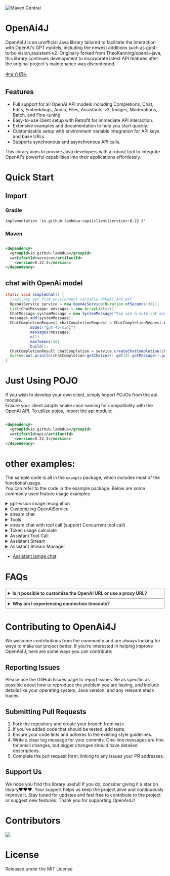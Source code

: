 ![Maven Central](https://img.shields.io/maven-central/v/io.github.lambdua/service?color=blue)

# OpenAi4J

OpenAi4J is an unofficial Java library tailored to facilitate the interaction with OpenAI's GPT models, including the
newest additions such as gpt4-turbo vision,assistant-v2. Originally forked from TheoKanning/openai-java, this library
continues development to incorporate latest API features after the original project's maintenance was discontinued.

[中文介绍☕](README-zh.md)

## Features

- Full support for all OpenAI API models including Completions, Chat, Edits, Embeddings, Audio, Files, Assistants-v2,
  Images, Moderations, Batch, and Fine-tuning.
- Easy-to-use client setup with Retrofit for immediate API interaction.
- Extensive examples and documentation to help you start quickly.
- Customizable setup with environment variable integration for API keys and base URLs.
- Supports synchronous and asynchronous API calls.

This library aims to provide Java developers with a robust tool to integrate OpenAI's powerful capabilities into their
applications effortlessly.

# Quick Start

## Import
### Gradle

`implementation 'io.github.lambdua:<api|client|service>:0.22.3'`
### Maven
```xml

<dependency>
  <groupId>io.github.lambdua</groupId>
  <artifactId>service</artifactId>
    <version>0.22.3</version>
</dependency>
```

## chat with OpenAi model

```java
static void simpleChat() {
  //api-key get from environment variable OPENAI_API_KEY
  OpenAiService service = new OpenAiService(Duration.ofSeconds(30));
  List<ChatMessage> messages = new ArrayList<>();
  ChatMessage systemMessage = new SystemMessage("You are a cute cat and will speak as such.");
  messages.add(systemMessage);
  ChatCompletionRequest chatCompletionRequest = ChatCompletionRequest.builder()
          .model("gpt-4o-mini")
          .messages(messages)
          .n(1)
          .maxTokens(50)
          .build();
  ChatCompletionResult chatCompletion = service.createChatCompletion(chatCompletionRequest);
  System.out.println(chatCompletion.getChoices().get(0).getMessage().getContent());
}
```

# Just Using POJO

If you wish to develop your own client, simply import POJOs from the api module.</br>
Ensure your client adopts snake case naming for compatibility with the OpenAI API.
To utilize pojos, import the api module:

```xml

<dependency>
  <groupId>io.github.lambdua</groupId>
  <artifactId>api</artifactId>
    <version>0.22.3</version>
</dependency>
```

# other examples:

The sample code is all in the `example` package, which includes most of the functional usage. </br>
You can refer to the code in the example package. Below are some commonly used feature usage examples

<details>
<summary>gpt-vision image recognition</summary>

```java
static void gptVision() {
  OpenAiService service = new OpenAiService(Duration.ofSeconds(20));
  final List<ChatMessage> messages = new ArrayList<>();
  final ChatMessage systemMessage = new SystemMessage("You are a helpful assistant.");
  //Here, the imageMessage is intended for image recognition
  final ChatMessage imageMessage = UserMessage.buildImageMessage("What's in this image?",
          "https://upload.wikimedia.org/wikipedia/commons/thumb/d/dd/Gfp-wisconsin-madison-the-nature-boardwalk.jpg/2560px-Gfp-wisconsin-madison-the-nature-boardwalk.jpg");
  messages.add(systemMessage);
  messages.add(imageMessage);

  ChatCompletionRequest chatCompletionRequest = ChatCompletionRequest.builder()
          .model("gpt-4-turbo")
          .messages(messages)
          .n(1)
          .maxTokens(200)
          .build();
  ChatCompletionChoice choice = service.createChatCompletion(chatCompletionRequest).getChoices().get(0);
  System.out.println(choice.getMessage().getContent());
}
```

</details>

<details>
<summary>Customizing OpenAiService</summary>
OpenAiService is versatile in its setup options, as demonstrated in the `example.ServiceCreateExample` within the example package.

```java
//0 Using the default configuration, read the environment variables OPENAI-API_KEY, OPENAI-API_BASE-URL as the default API_KEY and BASE-URL,
//encourage the use of environment variables to load the OpenAI API key
OpenAiService openAiService0 = new OpenAiService();
//1.Use the default base URL and configure service by default. Here, the base URL (key: OPENAI API BASE URL) will be obtained from the environment variable by default. If not, the default URL will be used“ https://api.openai.com/v 1/";
OpenAiService openAiService = new OpenAiService(API_KEY);
//2. Use custom base Url with default configuration of service
OpenAiService openAiService1 = new OpenAiService(API_KEY, BASE_URL);
//3.Custom expiration time
OpenAiService openAiService2 = new OpenAiService(API_KEY, Duration.ofSeconds(10));
//4. More flexible customization
//4.1. customize okHttpClient
OkHttpClient client = new OkHttpClient.Builder()
        //connection pool
        .connectionPool(new ConnectionPool(Runtime.getRuntime().availableProcessors() * 2, 30, TimeUnit.SECONDS))
        //Customized interceptors, such as retry interceptors, log interceptors, load balancing interceptors, etc
        // .addInterceptor(new RetryInterceptor())
        // .addInterceptor(new LogInterceptor())
        // .addInterceptor(new LoadBalanceInterceptor())
        // .proxy(new Proxy(Proxy.Type.HTTP, new InetSocketAddress("proxyHost", 8080)))
        .connectTimeout(2, TimeUnit.SECONDS)
        .writeTimeout(3, TimeUnit.SECONDS)
        .readTimeout(10, TimeUnit.SECONDS)
        .protocols(Arrays.asList(Protocol.HTTP_2, Protocol.HTTP_1_1))
        .build();
//4.2 Customizing Retorfit Configuration
Retrofit retrofit = OpenAiService.defaultRetrofit(client, OpenAiService.defaultObjectMapper(), BASE_URL);
OpenAiApi openAiApi = retrofit.create(OpenAiApi.class);
OpenAiService openAiService3 = new OpenAiService(openAiApi);
```

</details>

<details>
<summary>stream chat</summary>

```java
    static void streamChat() {
  //api-key get from environment variable OPENAI_API_KEY
  OpenAiService service = new OpenAiService(Duration.ofSeconds(30));
  List<ChatMessage> messages = new ArrayList<>();
  ChatMessage systemMessage = new SystemMessage("You are a cute cat and will speak as such.");
  messages.add(systemMessage);
  ChatCompletionRequest chatCompletionRequest = ChatCompletionRequest.builder()
          .model("gpt-4o-mini")
          .messages(messages)
          .n(1)
          .maxTokens(50)
          .build();
  service.streamChatCompletion(chatCompletionRequest).blockingForEach(System.out::println);
}
```

</details>

<details>
<summary>Tools</summary>
This library supports both the outdated method of function calls and the current tool-based approach.

First, we define a function object. The definition of a function object is flexible; you can use POJO to define it (
automatically serialized by JSON schema) or use methods like `map` and `FunctionDefinition` to define it. You can refer
to the code in the example package. Here, we define a weather query function object:

```java
public class Weather {
    @JsonPropertyDescription("City and state, for example: León, Guanajuato")
    public String location;
    @JsonPropertyDescription("The temperature unit, can be 'celsius' or 'fahrenheit'")
    @JsonProperty(required = true)
    public WeatherUnit unit;
}
public enum WeatherUnit {
    CELSIUS, FAHRENHEIT;
}
public static class WeatherResponse {
    public String location;
    public WeatherUnit unit;
    public int temperature;
    public String description;
    
    // constructor
}
```

Next, we declare the function and associate it with an executor, here simulating an API response:

```java
//First, a function to fetch the weather
public static FunctionDefinition weatherFunction() {
    return FunctionDefinition.<Weather>builder()
            .name("get_weather")
            .description("Get the current weather in a given location")
            .parametersDefinitionByClass(Weather.class)
            //The executor here is a lambda expression that accepts a Weather object and returns a Weather Response object
            .executor(w -> new WeatherResponse(w.location, w.unit, 25, "sunny"))
            .build();
}
```

Then, the service is used for a chatCompletion request, incorporating the tool:

```java
static void toolChat() {
    OpenAiService service = new OpenAiService(Duration.ofSeconds(30));
    final ChatTool tool = new ChatTool(ToolUtil.weatherFunction());
    final List<ChatMessage> messages = new ArrayList<>();
    final ChatMessage systemMessage = new SystemMessage("You are a helpful assistant.");
    final ChatMessage userMessage = new UserMessage("What is the weather in BeiJin?");
    messages.add(systemMessage);
    messages.add(userMessage);

    ChatCompletionRequest chatCompletionRequest = ChatCompletionRequest.builder()
            .model("gpt-4o-mini")
            .messages(messages)
            //Tools is a list; multiple tools can be included
            .tools(Collections.singletonList(tool))
            .toolChoice(ToolChoice.AUTO)
            .n(1)
            .maxTokens(100)
            .build();
    //Request is sent
    ChatCompletionChoice choice = service.createChatCompletion(chatCompletionRequest).getChoices().get(0);
    AssistantMessage toolCallMsg = choice.getMessage();
    ChatToolCall toolCall = toolCallMsg.getToolCalls().get(0);
    System.out.println(toolCall.getFunction());

    messages.add(toolCallMsg);
    messages.add(new ToolMessage("the weather is fine today.", toolCall.getId()));

    //submit tool call
    ChatCompletionRequest toolCallRequest = ChatCompletionRequest.builder()
            .model("gpt-4o-mini")
            .messages(messages)
            .n(1)
            .maxTokens(100)
            .build();
    ChatCompletionChoice toolCallChoice = service.createChatCompletion(toolCallRequest).getChoices().get(0);
    System.out.println(toolCallChoice.getMessage().getContent());
}
```

</details>  

<details>
<summary>stream chat with tool call (support Concurrent tool call)</summary>

```java
void streamChatMultipleToolCalls() {
    final List<FunctionDefinition> functions = Arrays.asList(
            //1. weather query
            FunctionDefinition.<ToolUtil.Weather>builder()
                    .name("get_weather")
                    .description("Get the current weather in a given location")
                    .parametersDefinitionByClass(ToolUtil.Weather.class)
                    .executor( w -> {
                        switch (w.location) {
                            case "tokyo":
                                return new ToolUtil.WeatherResponse(w.location, w.unit, 10, "cloudy");
                            case "san francisco":
                                return new ToolUtil.WeatherResponse(w.location, w.unit, 72, "sunny");
                            case "paris":
                                return new ToolUtil.WeatherResponse(w.location, w.unit, 22, "sunny");
                            default:
                                return new ToolUtil.WeatherResponse(w.location, w.unit, 0, "unknown");
                        }
                    }).build(),
            //2. city query
            FunctionDefinition.<ToolUtil.City>builder().name("getCities").description("Get a list of cities by time").parametersDefinitionByClass(ToolUtil.City.class).executor(v -> Arrays.asList("tokyo", "paris")).build()
    );
    final FunctionExecutorManager toolExecutor = new FunctionExecutorManager(functions);

    List<ChatTool> tools = new ArrayList<>();
    tools.add(new ChatTool(functions.get(0)));
    tools.add(new ChatTool(functions.get(1)));

    final List<ChatMessage> messages = new ArrayList<>();
    final ChatMessage systemMessage = new SystemMessage("You are a helpful assistant.");
    final ChatMessage userMessage = new UserMessage("What is the weather like in cities with weather on 2022-12-01 ?");
    messages.add(systemMessage);
    messages.add(userMessage);

    ChatCompletionRequest chatCompletionRequest = ChatCompletionRequest
            .builder()
            .model("gpt-4o-mini")
            .messages(messages)
            .tools(tools)
            .toolChoice(ToolChoice.AUTO)
            .n(1)
            .maxTokens(200)
            .build();

    AssistantMessage accumulatedMessage = service.mapStreamToAccumulator(service.streamChatCompletion(chatCompletionRequest))
            .blockingLast()
            .getAccumulatedMessage();

    List<ChatToolCall> toolCalls = accumulatedMessage.getToolCalls();

    ChatToolCall toolCall = toolCalls.get(0);
    ChatFunctionCall function = toolCall.getFunction();
    JsonNode jsonNode = toolExecutor.executeAndConvertToJson(function.getName(), function.getArguments());
    ToolMessage toolMessage = toolExecutor.executeAndConvertToChatMessage(function.getName(),function.getArguments(), toolCall.getId());
    messages.add(accumulatedMessage);
    messages.add(toolMessage);
    ChatCompletionRequest chatCompletionRequest2 = ChatCompletionRequest
            .builder()
            .model("gpt-4o-mini")
            .messages(messages)
            .tools(tools)
            .toolChoice(ToolChoice.AUTO)
            .n(1)
            .maxTokens(100)
            .logitBias(new HashMap<>())
            .build();

    // ChatCompletionChoice choice2 = service.createChatCompletion(chatCompletionRequest2).getChoices().get(0);
    AssistantMessage accumulatedMessage2 = service.mapStreamToAccumulator(service.streamChatCompletion(chatCompletionRequest2))
            .blockingLast()
            .getAccumulatedMessage();
    messages.add(accumulatedMessage2);
    for (ChatToolCall weatherToolCall : accumulatedMessage2.getToolCalls()) {
        ChatFunctionCall call2 = weatherToolCall.getFunction();
        Object itemResult = toolExecutor.execute(call2.getName(), call2.getArguments());
        messages.add(toolExecutor.executeAndConvertToChatMessage(call2.getName(),call2.getArguments(), weatherToolCall.getId()));
    }

    ChatCompletionRequest chatCompletionRequest3 = ChatCompletionRequest
            .builder()
            .model("gpt-4o-mini")
            .messages(messages)
            .tools(tools)
            .toolChoice(ToolChoice.AUTO)
            .n(1)
            .maxTokens(100)
            .logitBias(new HashMap<>())
            .build();

    AssistantMessage accumulatedMessage3 = service.mapStreamToAccumulator(service.streamChatCompletion(chatCompletionRequest3))
            .blockingLast()
            .getAccumulatedMessage();
}

```

</details>
<details>
<summary>Token usage calculate</summary>

```java
public static void main(String... args) {
  List<ChatMessage> messages = new ArrayList<>();
  messages.add(new SystemMessage("Hello OpenAI 1."));
  messages.add(new SystemMessage("Hello OpenAI 2.   "));
  messages.add(new UserMessage(Arrays.asList(new ImageContent("text", "", new ImageUrl("dddd")))));
  int tokens_1 = TikTokensUtil.tokens(TikTokensUtil.ModelEnum.GPT_3_5_TURBO.getName(), messages);
  int tokens_2 = TikTokensUtil.tokens(TikTokensUtil.ModelEnum.GPT_3_5_TURBO.getName(), "Hello OpenAI 1.");
  int tokens_3 = TikTokensUtil.tokens(TikTokensUtil.ModelEnum.GPT_4_TURBO.getName(), messages);
}
```

</details>

<details>
<summary>Assistant Tool Call</summary>

```java
static void assistantToolCall() {
    OpenAiService service = new OpenAiService();
    FunctionExecutorManager executor = new FunctionExecutorManager(Collections.singletonList(ToolUtil.weatherFunction()));
    AssistantRequest assistantRequest = AssistantRequest.builder()
            .model("gpt-4o-mini").name("weather assistant")
            .instructions("You are a weather assistant responsible for calling the weather API to return weather information based on the location entered by the user")
            .tools(Collections.singletonList(new FunctionTool(ToolUtil.weatherFunction())))
            .temperature(0D)
            .build();
    Assistant assistant = service.createAssistant(assistantRequest);
    String assistantId = assistant.getId();
    ThreadRequest threadRequest = ThreadRequest.builder().build();
    Thread thread = service.createThread(threadRequest);
    String threadId = thread.getId();

    MessageRequest messageRequest = MessageRequest.builder()
            .content("What's the weather of Xiamen?")
            .build();
    //add message to thread
    service.createMessage(threadId, messageRequest);
    RunCreateRequest runCreateRequest = RunCreateRequest.builder().assistantId(assistantId).build();

    Run run = service.createRun(threadId, runCreateRequest);

    Run retrievedRun = service.retrieveRun(threadId, run.getId());
    while (!(retrievedRun.getStatus().equals("completed"))
            && !(retrievedRun.getStatus().equals("failed"))
            && !(retrievedRun.getStatus().equals("expired"))
            && !(retrievedRun.getStatus().equals("incomplete"))
            && !(retrievedRun.getStatus().equals("requires_action"))) {
        retrievedRun = service.retrieveRun(threadId, run.getId());
    }
    System.out.println(retrievedRun);

    RequiredAction requiredAction = retrievedRun.getRequiredAction();
    List<ToolCall> toolCalls = requiredAction.getSubmitToolOutputs().getToolCalls();
    ToolCall toolCall = toolCalls.get(0);
    ToolCallFunction function = toolCall.getFunction();
    String toolCallId = toolCall.getId();

    SubmitToolOutputsRequest submitToolOutputsRequest = SubmitToolOutputsRequest.ofSingletonToolOutput(toolCallId, executor.executeAndConvertToJson(function.getName(),function.getArguments()).toPrettyString());
    retrievedRun = service.submitToolOutputs(threadId, retrievedRun.getId(), submitToolOutputsRequest);

    while (!(retrievedRun.getStatus().equals("completed"))
            && !(retrievedRun.getStatus().equals("failed"))
            && !(retrievedRun.getStatus().equals("expired"))
            && !(retrievedRun.getStatus().equals("incomplete"))
            && !(retrievedRun.getStatus().equals("requires_action"))) {
        retrievedRun = service.retrieveRun(threadId, run.getId());
    }

    System.out.println(retrievedRun);

    OpenAiResponse<Message> response = service.listMessages(threadId, MessageListSearchParameters.builder()
            .runId(retrievedRun.getId()).build());
    List<Message> messages = response.getData();
    messages.forEach(message -> {
        System.out.println(message.getContent());
    });

}
```

</details>

<details>
<summary>Assistant Stream </summary>

```java
static void assistantStream() throws JsonProcessingException {
  OpenAiService service = new OpenAiService();
  String assistantId;
  String threadId;

  AssistantRequest assistantRequest = AssistantRequest.builder()
          .model("gpt-4o-mini").name("weather assistant")
          .instructions("You are a weather assistant responsible for calling the weather API to return weather information based on the location entered by the user")
          .tools(Collections.singletonList(new FunctionTool(ToolUtil.weatherFunction())))
          .temperature(0D)
          .build();
  Assistant assistant = service.createAssistant(assistantRequest);
  assistantId = assistant.getId();

    //general response
  Flowable<AssistantSSE> threadAndRunStream = service.createThreadAndRunStream(
          CreateThreadAndRunRequest.builder()
                  .assistantId(assistantId)
                  //no tools are used here
                  .toolChoice(ToolChoice.NONE)
                  .thread(ThreadRequest.builder()
                          .messages(Collections.singletonList(
                                  MessageRequest.builder()
                                          .content("hello what can you help me with?")
                                          .build()
                          ))
                          .build())
                  .build()
  );

  ObjectMapper objectMapper = new ObjectMapper();
  TestSubscriber<AssistantSSE> subscriber1 = new TestSubscriber<>();
  threadAndRunStream
          .doOnNext(System.out::println)
          .blockingSubscribe(subscriber1);

  Optional<AssistantSSE> runStepCompletion = subscriber1.values().stream().filter(item -> item.getEvent().equals(StreamEvent.THREAD_RUN_STEP_COMPLETED)).findFirst();
  RunStep runStep = objectMapper.readValue(runStepCompletion.get().getData(), RunStep.class);
  System.out.println(runStep.getStepDetails());

    // Function call stream
  threadId = runStep.getThreadId();
  service.createMessage(threadId, MessageRequest.builder().content("Please help me check the weather in Beijing").build());
  Flowable<AssistantSSE> getWeatherFlowable = service.createRunStream(threadId, RunCreateRequest.builder()
          //Force the use of the get weather function here
          .assistantId(assistantId)
          .toolChoice(new ToolChoice(new Function("get_weather")))
          .build()
  );

  TestSubscriber<AssistantSSE> subscriber2 = new TestSubscriber<>();
  getWeatherFlowable
          .doOnNext(System.out::println)
          .blockingSubscribe(subscriber2);

  AssistantSSE requireActionSse = subscriber2.values().get(subscriber2.values().size() - 2);
  Run requireActionRun = objectMapper.readValue(requireActionSse.getData(), Run.class);
  RequiredAction requiredAction = requireActionRun.getRequiredAction();
  List<ToolCall> toolCalls = requiredAction.getSubmitToolOutputs().getToolCalls();
  ToolCall toolCall = toolCalls.get(0);
  String callId = toolCall.getId();

  System.out.println(toolCall.getFunction());
    // Submit function call results
    Flowable<AssistantSSE> toolCallResponseFlowable = service.submitToolOutputsStream(threadId, requireActionRun.getId(), SubmitToolOutputsRequest.ofSingletonToolOutput(callId, "The weather in Beijing is sunny"));
  TestSubscriber<AssistantSSE> subscriber3 = new TestSubscriber<>();
  toolCallResponseFlowable
          .doOnNext(System.out::println)
          .blockingSubscribe(subscriber3);

  Optional<AssistantSSE> msgSse = subscriber3.values().stream().filter(item -> StreamEvent.THREAD_MESSAGE_COMPLETED.equals(item.getEvent())).findFirst();
  Message message = objectMapper.readValue(msgSse.get().getData(), Message.class);
  String responseContent = message.getContent().get(0).getText().getValue();
  System.out.println(responseContent);
}
```

</details>


<details>
<summary>Assistant Stream Manager</summary>

By using the `AssistantEventHandler` class and the `AssistantStreamManager` class, it is easier to manage the streaming
calls of Assistant `AssistantEventHandler` contains all Assistant stream event callback hooks, and you can implement
different events as needed:

```java
    /**
     * You can implement various event callbacks for Assistant Event Handlers according to your own needs, making it convenient for you to handle various events related to Assistant
     */
    private static class LogHandler implements AssistantEventHandler {
        @Override
        public void onEvent(AssistantSSE sse) {
            //every event will call this method
        }

        @Override
        public void onRunCreated(Run run) {
            System.out.println("start run: " + run.getId());
        }

        @Override
        public void onEnd() {
            System.out.println("stream end");
        }

        @Override
        public void onMessageDelta(MessageDelta messageDelta) {
            System.out.println(messageDelta.getDelta().getContent().get(0).getText());
        }

        @Override
        public void onMessageCompleted(Message message) {
            System.out.println("message completed");
        }

        @Override
        public void onMessageInComplete(Message message) {
            System.out.println("message in complete");
        }

        @Override
        public void onError(Throwable error) {
            System.out.println("error:" + error.getMessage());
        }
    }
```

`AssistantStreamManager` arranges and manages various events in the stream, supporting synchronous/asynchronous
retrieval of content from the stream,
which can be obtained through the manager. Below is a usage example, for more examples, please refer
to `AssistantStreamManagerTest.java`.

```java
    static void streamTest() {
    OpenAiService service = new OpenAiService();
    //1. create assistant
    AssistantRequest assistantRequest = AssistantRequest.builder()
            .model("gpt-4o-mini").name("weather assistant")
            .instructions("You are a weather assistant responsible for calling the weather API to return weather information based on the location entered by the user")
            .tools(Collections.singletonList(new FunctionTool(ToolUtil.weatherFunction())))
            .temperature(0D)
            .build();
    Assistant assistant = service.createAssistant(assistantRequest);
    String assistantId = assistant.getId();

    System.out.println("assistantId:" + assistantId);
    ThreadRequest threadRequest = ThreadRequest.builder()
            .build();
    Thread thread = service.createThread(threadRequest);
    String threadId = thread.getId();
    System.out.println("threadId:" + threadId);
    MessageRequest messageRequest = MessageRequest.builder()
            .content("What can you help me with?")
            .build();
    service.createMessage(threadId, messageRequest);
    RunCreateRequest runCreateRequest = RunCreateRequest.builder()
            .assistantId(assistantId)
            .toolChoice(ToolChoice.AUTO)
            .build();

    //blocking
    // AssistantStreamManager blockedManagere = AssistantStreamManager.syncStart(service.createRunStream(threadId, runCreateRequest), new LogHandler());
    //async
    AssistantStreamManager streamManager = AssistantStreamManager.start(service.createRunStream(threadId, runCreateRequest), new LogHandler());


    //Other operations can be performed here...
    boolean completed = streamManager.isCompleted();


    // you can shut down the streamManager if you want to stop the stream
    streamManager.shutDown();

    //waiting for completion
    streamManager.waitForCompletion();
    // all of flowable events
    List<AssistantSSE> eventMsgsHolder = streamManager.getEventMsgsHolder();

    Optional<Run> currentRun = streamManager.getCurrentRun();
    // get the accumulated message
    streamManager.getAccumulatedMsg().ifPresent(msg -> {
        System.out.println("accumulatedMsg:" + msg);
    });
    service.deleteAssistant(assistantId);
    service.deleteThread(threadId);
}
```

</details>

- [Assistant iamge chat](./service/src/test/java/com/theokanning/openai/service/assistants/AssistantImageTest.java#L65-L90)

# FAQs

<details style="border: 1px solid #aaa; border-radius: 4px; padding: 0.5em;">
<summary style="font-weight: bold; color: #333;">Is it possible to customize the OpenAI URL or use a proxy URL?</summary>
<p style="padding: 0.5em; margin: 0; color: #555;">Yes, you can specify a URL when constructing OpenAiService, which will serve as the base URL.But we recommend using the
environment variable OPENAI_API_BASE_URL and OPENAI_API_KEY to load the OpenAI API key.</p>
</details>

<details style="border: 1px solid #aaa; border-radius: 4px; padding: 0.5em;">
<summary style="font-weight: bold; color: #333;">Why am I experiencing connection timeouts?</summary>
<p style="padding: 0.5em; margin: 0; color: #555;">Ensure your network is stable and your OpenAI server is accessible. If you face network instability, consider increasing the timeout duration.</p>
</details>

# Contributing to OpenAi4J

We welcome contributions from the community and are always looking for ways to make our project better. If you're
interested in helping improve OpenAi4J, here are some ways you can contribute:

## Reporting Issues

Please use the GitHub Issues page to report issues. Be as specific as possible about how to reproduce the problem you
are having, and include details like your operating system, Java version, and any relevant stack traces.

## Submitting Pull Requests

1. Fork the repository and create your branch from `main`.
2. If you've added code that should be tested, add tests.
3. Ensure your code lints and adheres to the existing style guidelines.
4. Write a clear log message for your commits. One-line messages are fine for small changes, but bigger changes should
   have detailed descriptions.
5. Complete the pull request form, linking to any issues your PR addresses.

## Support Us

We hope you find this library useful! If you do, consider giving it a star on library❤️❤️❤️. Your support helps us keep
the project alive and continuously improve it. Stay tuned for updates and feel free to contribute to the project or
suggest new features.
Thank you for supporting OpenAi4J!

# Contributors

<!-- ALL-CONTRIBUTORS-LIST:START - Do not remove or modify this section -->
<!-- prettier-ignore-start -->
<!-- markdownlint-disable -->

<!-- markdownlint-restore -->
<!-- prettier-ignore-end -->

<!-- ALL-CONTRIBUTORS-LIST:END -->

<a href="https://github.com/Lambdua/openai4j/graphs/contributors">
  <img src="https://contrib.rocks/image?repo=Lambdua/openai4j" />
</a>

# License
Released under the MIT License


